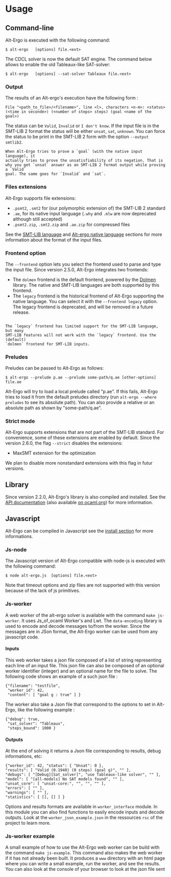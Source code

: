 # Usage

## Command-line

Alt-Ergo is executed with the following command:

```console
$ alt-ergo   [options] file.<ext>
```

The CDCL solver is now the default SAT engine. The command below
allows to enable the old Tableaux-like SAT-solver:

```console
$ alt-ergo   [options] --sat-solver Tableaux file.<ext>
```

### Output
The results of an Alt-ergo's execution have the following form :
```
File "<path_to_file>/<filename>", line <l>, characters <n-m>: <status> (<time in seconde>) (<number of steps> steps) (goal <name of the goal>)
```
The status can be `Valid`, `Invalid` or `I don't know`. If the input file is in
the SMT-LIB 2 format the status will be either `unsat`, `sat`, `unknown`.
You can force the status to be print in the SMT-LIB 2 form with the option `--output smtlib2`.

```{admonition} Note
When Alt-Ergo tries to prove a `goal` (with the native input language), it
actually tries to prove the unsatisfiability of its negation. That is
why you get `unsat` answer as an SMT-LIB 2 format output while proving a `Valid`
goal. The same goes for `Invalid` and `sat`.
```

### Files extensions
Alt-Ergo supports file extensions:
- `.psmt2`, `.smt2` for (our polymorphic extension of) the SMT-LIB 2
  standard
- `.ae`, for its native input language (`.why` and `.mlw` are now deprecated although still accepted)
- `.psmt2.zip`, `.smt2.zip` and `.ae.zip` for compressed files

See the [SMT-LIB language] and [Alt-ergo native language] sections for more information about the format of the input files.

### Frontend option

The `--frontend` option lets you select the frontend used to parse and type the input file. Since version 2.5.0,
Alt-Ergo integrates two frontends:
- The `dolmen` frontend is the default frontend, powered by the
  [Dolmen](https://github.com/Gbury/dolmen) library.  The native and SMT-LIB
  languages are both supported by this frontend.
- The `legacy` frontend is the historical frontend of Alt-Ergo supporting the
  native language. You can select it with the `--frontend legacy` option. The
  legacy frontend is deprecated, and will be removed in a future release.

```{admonition} Note

The `legacy` frontend has limited support for the SMT-LIB language, but many
SMT-LIB features will not work with the `legacy` frontend. Use the (default)
`dolmen` frontend for SMT-LIB inputs.
```

### Preludes

Preludes can be passed to Alt-Ergo as follows:

```console
$ alt-ergo --prelude p.ae --prelude some-path/q.ae [other-options] file.ae
```

   Alt-Ergo will try to load a local prelude called "p.ae". If this
   fails, Alt-Ergo tries to load it from the default preludes
   directory (run `alt-ergo --where preludes` to see its absolute
   path). You can also provide a relative or an absolute path as shown
   by "some-path/q.ae".

### Strict mode
Alt-Ergo supports extensions that are not part of the SMT-LIB standard. For
convenience, some of these extensions are enabled by default. Since the
version 2.6.0, the flag `--strict` disables the extensions:
- MaxSMT extension for the optimization

We plan to disable more nonstandard extensions with this flag in futur versions.
## Library

Since version 2.2.0, Alt-Ergo's library is also compiled and installed. See the
[API documentation] (also available [on ocaml.org](https://ocaml.org/p/alt-ergo-lib/latest/doc/index.html))
for more information.

## Javascript

Alt-Ergo can be compiled in Javascript see the [install section] for more informations.

### Js-node

The Javascript version of Alt-Ergo compatible with node-js is executed with the following command:

```console
$ node alt-ergo.js  [options] file.<ext>
```

Note that timeout options and zip files are not supported with this version because of the lack of js primitives.

### Js-worker

A web worker of the alt-ergo solver is available with the command `make js-worker`. It uses Js_of_ocaml Worker's and Lwt. The `data-encoding` library is used to encode and decode messages to/from the worker. Since the messages are in JSon format, the Alt-Ergo worker can be used from any javascript code.

#### Inputs

This web worker takes a json file composed of a list of string representing each line of an input file. This json file can also be composed of an optional worker identifier (integer) and an optional name for the file to solve. The following code shows an example of a such json file :

```
{"filename": "testfile",
 "worker_id": 42,
 "content": [ "goal g : true" ] }
```

The worker also take a Json file that correspond to the options to set in Alt-Ergo, like the following example :

```
{"debug": true,
 "sat_solver": "Tableaux",
 "steps_bound": 1000 }
```

#### Outputs

At the end of solving it returns a Json file corresponding to results, debug informations, etc:

```
{"worker_id": 42, "status": { "Unsat": 0 },
"results": [ "Valid (0.1940) (0 steps) (goal g)", "" ],
"debugs": [ "[Debug][Sat_solver]", "use Tableaux-like solver", "" ],
"model": [ "[all-models] No SAT models found", "" ],
"unsat_core": [ "unsat-core:", "", "", "" ],
"errors": [ "" ],
"warnings": [ "" ],
"statistics": [ [], [] ] }
```

Options and results formats are available in `worker_interface` module. In this module you can also find functions to easily encode inputs and decode outputs.
Look at the `worker_json_example.json` in the ressources `rsc` of the project to learn more.

### Js-worker example

A small example of how to use the Alt-Ergo web worker can be build with the command ```make js-example```. This command also makes the web worker if it has not already been built. It produces a `www` directory with an html page where you can write a small example, run the worker, and see the results. You can also look at the console of your browser to look at the json file sent

[install section]: ../Install/index.md
[Lwt]: https://ocsigen.org/lwt/
[js_of_ocaml]: https://ocsigen.org/js_of_ocaml/
[API documentation]: ../API/index
[AB-Why3 README]: ../Plugins/ab_why3.md
[Alt-ergo native language]: ../Alt_ergo_native/index
[SMT-LIB language]: ../SMT-LIB_language/index
[Dune-site plugins]: https://dune.readthedocs.io/en/stable/sites.html#plugins
